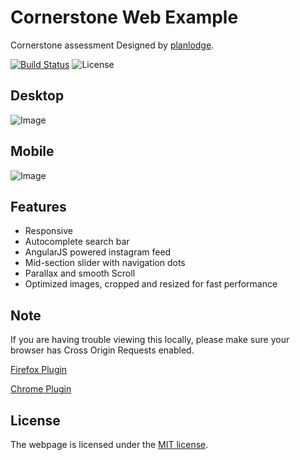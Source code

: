 # Cornerstone Web Example

Cornerstone assessment Designed by [planlodge](http://planlodge.com).

[![Build Status](https://travis-ci.org/stevenbenner/jquery-powertip.svg?branch=master)](https://travis-ci.org/stevenbenner/jquery-powertip)
![License](https://img.shields.io/packagist/l/doctrine/orm.svg)


## Desktop
![Image](https://github.com/planlodge/Cornerstone-Web/blob/master/assets/img/desktop.gif?raw=true)

## Mobile
![Image](https://github.com/planlodge/Cornerstone-Web/blob/master/assets/img/mobile.gif?raw=true)

## Features
- Responsive
- Autocomplete search bar
- AngularJS powered instagram feed
- Mid-section slider with navigation dots
- Parallax and smooth Scroll
- Optimized images, cropped and resized for fast performance

## Note

If you are having trouble viewing this locally, please make sure your browser has Cross Origin Requests enabled.

[Firefox Plugin](https://addons.mozilla.org/en-US/firefox/addon/cors-everywhere/)

[Chrome Plugin](https://chrome.google.com/webstore/detail/allow-control-allow-origi/nlfbmbojpeacfghkpbjhddihlkkiljbi?hl=en)

## License

The webpage is licensed under the [MIT license](http://opensource.org/licenses/MIT).
